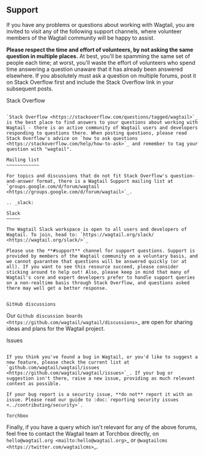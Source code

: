Support
-------

If you have any problems or questions about working with Wagtail, you are invited to visit any of the following support channels, where volunteer members of the Wagtail community will be happy to assist.

**Please respect the time and effort of volunteers, by not asking the same question in multiple places.** At best, you'll be spamming the same set of people each time; at worst, you'll waste the effort of volunteers who spend time answering a question unaware that it has already been answered elsewhere. If you absolutely must ask a question on multiple forums, post it on Stack Overflow first and include the Stack Overflow link in your subsequent posts.


Stack Overflow
~~~~~~~~~~~~~~

`Stack Overflow <https://stackoverflow.com/questions/tagged/wagtail>`_ is the best place to find answers to your questions about working with Wagtail - there is an active community of Wagtail users and developers responding to questions there. When posting questions, please read Stack Overflow's advice on `how to ask questions <https://stackoverflow.com/help/how-to-ask>`_ and remember to tag your question with "wagtail".

Mailing list
~~~~~~~~~~~~

For topics and discussions that do not fit Stack Overflow's question-and-answer format, there is a Wagtail Support mailing list at `groups.google.com/d/forum/wagtail <https://groups.google.com/d/forum/wagtail>`_.

.. _slack:

Slack
~~~~~

The Wagtail Slack workspace is open to all users and developers of Wagtail. To join, head to: `https://wagtail.org/slack/ <https://wagtail.org/slack/>`_

Please use the **#support** channel for support questions. Support is provided by members of the Wagtail community on a voluntary basis, and we cannot guarantee that questions will be answered quickly (or at all). If you want to see this resource succeed, please consider sticking around to help out! Also, please keep in mind that many of Wagtail's core and expert developers prefer to handle support queries on a non-realtime basis through Stack Overflow, and questions asked there may well get a better response.


GitHub discussions
~~~~~~~~~~~~~~~~~~

Our `Github discussion boards <https://github.com/wagtail/wagtail/discussions>`_ are open for sharing ideas and plans for the Wagtail project.


Issues
~~~~~~

If you think you've found a bug in Wagtail, or you'd like to suggest a new feature, please check the current list at `github.com/wagtail/wagtail/issues <https://github.com/wagtail/wagtail/issues>`_. If your bug or suggestion isn't there, raise a new issue, providing as much relevant context as possible.

If your bug report is a security issue, **do not** report it with an issue. Please read our ​guide to :doc:`reporting security issues <../contributing/security>`.

Torchbox
~~~~~~~~

Finally, if you have a query which isn't relevant for any of the above forums, feel free to contact the Wagtail team at Torchbox directly, on `hello@wagtail.org <mailto:hello@wagtail.org>`_ or `@wagtailcms <https://twitter.com/wagtailcms>`_.

